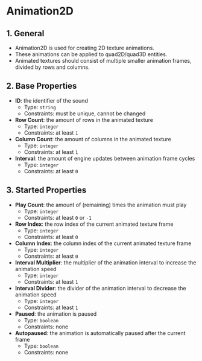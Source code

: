 # Animation2D

## 1. General

- Animation2D is used for creating 2D texture animations.
- These animations can be applied to quad2D/quad3D entities.
- Animated textures should consist of multiple smaller animation frames, divided by rows and columns.

## 2. Base Properties

- **ID**: the identifier of the sound
  - Type: `string`
  - Constraints: must be unique, cannot be changed
- **Row Count**: the amount of rows in the animated texture
  - Type: `integer`
  - Constraints: at least `1`
- **Column Count**: the amount of columns in the animated texture
  - Type: `integer`
  - Constraints: at least `1`
- **Interval**: the amount of engine updates between animation frame cycles
  - Type: `integer`
  - Constraints: at least `0`

## 3. Started Properties

- **Play Count**: the amount of (remaining) times the animation must play
  - Type: `integer`
  - Constraints: at least `0` or `-1`
- **Row Index**: the row index of the current animated texture frame
  - Type: `integer`
  - Constraints: at least `0`
- **Column Index**: the column index of the current animated texture frame
  - Type: `integer`
  - Constraints: at least `0`
- **Interval Multiplier**: the multiplier of the animation interval to increase the animation speed
  - Type: `integer`
  - Constraints: at least `1`
- **Interval Divider**: the divider of the animation interval to decrease the animation speed
  - Type: `integer`
  - Constraints: at least `1`
- **Paused**: the animation is paused
  - Type: `boolean`
  - Constraints: none
- **Autopaused**: the animation is automatically paused after the current frame
  - Type: `boolean`
  - Constraints: none
